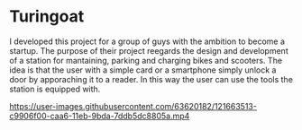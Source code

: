 # Turingoat

I developed this project for a group of guys with the ambition to become a startup. 
The purpose of their project reegards the design and development of a station for mantaining, parking and charging bikes and scooters. 
The idea is that the user with a simple card or a smartphone simply unlock a door by apporaching it to a reader. In this way the user can use the tools the station is equipped with.

https://user-images.githubusercontent.com/63620182/121663513-c9906f00-caa6-11eb-9bda-7ddb5dc8805a.mp4

